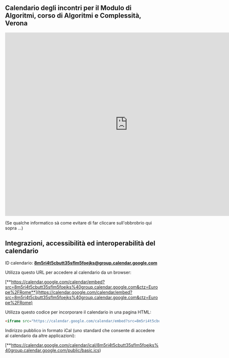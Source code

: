 ## Calendario degli incontri per il Modulo di Algoritmi, corso di Algoritmi e Complessità, Verona

<iframe src="https://calendar.google.com/calendar/embed?src=8m5ri4t5cbutt35sflm5foejks%40group.calendar.google.com&ctz=Europe%2FRome" style="border: 0" width="800" height="600" frameborder="0" scrolling="no"></iframe>

(Se qualche informatico sà come evitare di far cliccare sull'obbrobrio qui sopra ...)

## Integrazioni, accessibilità ed interoperabilità del calendario

ID calendario: **8m5ri4t5cbutt35sflm5foejks@group.calendar.google.com**

Utilizza questo URL per accedere al calendario da un browser:

[**https://calendar.google.com/calendar/embed?src=8m5ri4t5cbutt35sflm5foejks%40group.calendar.google.com&ctz=Europe%2FRome**](https://calendar.google.com/calendar/embed?src=8m5ri4t5cbutt35sflm5foejks%40group.calendar.google.com&ctz=Europe%2FRome)

Utilizza questo codice per incorporare il calendario in una pagina HTML:

```html
<iframe src="https://calendar.google.com/calendar/embed?src=8m5ri4t5cbutt35sflm5foejks%40group.calendar.google.com&ctz=Europe%2FRome" style="border: 0" width="800" height="600" frameborder="0" scrolling="no"></iframe>
```

Indirizzo pubblico in formato iCal (uno standard che consente di accedere al calendario da altre applicazioni):

[**https://calendar.google.com/calendar/ical/8m5ri4t5cbutt35sflm5foejks%40group.calendar.google.com/public/basic.ics)
